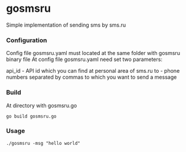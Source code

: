 # gosmsru
Simple implementation of sending sms by sms.ru

### Configuration

Config file gosmsru.yaml must located at the same folder with gosmsru binary file
At config file gosmsru.yaml need set two parameters: 

api_id - API id which you can find at personal area of sms.ru
to - phone numbers separated by commas to which you want to send a message

### Build

At directory with gosmsru.go 

```
go build gosmsru.go
```

### Usage

```
./gosmsru -msg "hello world"
```


